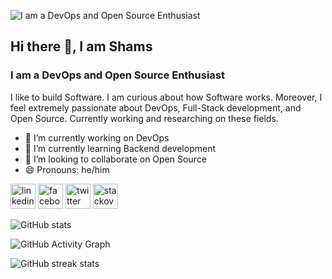 ![I am a DevOps and Open Source Enthusiast](https://pbs.twimg.com/profile_banners/1355405438578094081/1645549218/1080x360)
## Hi there 👋, I am Shams 
### I am a DevOps and Open Source Enthusiast


I like to build Software. I am curious about how Software works. Moreover, I feel extremely passionate about DevOps, Full-Stack development, and Open Source. Currently working and researching on these fields.

- 🔭 I’m currently working on DevOps 
- 🌱 I’m currently learning Backend development 
- 👯 I’m looking to collaborate on Open Source 
- 😄 Pronouns: he/him 


[<img src='https://cdn.jsdelivr.net/npm/simple-icons@3.0.1/icons/linkedin.svg' alt='linkedin' height='40'>](https://www.linkedin.com/in/shamsshovon08/)  [<img src='https://cdn.jsdelivr.net/npm/simple-icons@3.0.1/icons/facebook.svg' alt='facebook' height='40'>](https://www.facebook.com/shams.shovon08)  [<img src='https://cdn.jsdelivr.net/npm/simple-icons@3.0.1/icons/twitter.svg' alt='twitter' height='40'>](https://twitter.com/shams_shovon08)  [<img src='https://cdn.jsdelivr.net/npm/simple-icons@3.0.1/icons/stackoverflow.svg' alt='stackoverflow' height='40'>](https://stackoverflow.com/users/shams-shahariar)  

![GitHub stats](https://github-readme-stats.vercel.app/api?username=ShamsShovon08&show_icons=true&count_private=true)  

![GitHub Activity Graph](https://activity-graph.herokuapp.com/graph?username=ShamsShovon08)  

![GitHub streak stats](https://github-readme-streak-stats.herokuapp.com/?user=ShamsShovon08)  


